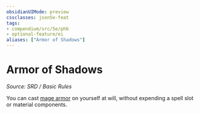 ```yaml
---
obsidianUIMode: preview
cssclasses: json5e-feat
tags:
- compendium/src/5e/phb
- optional-feature/ei
aliases: ["Armor of Shadows"]
---
```

# Armor of Shadows
*Source: SRD / Basic Rules*  

You can cast [mage armor](mage-armor.md) on yourself at will, without expending a spell slot or material components.